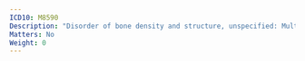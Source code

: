 ```yaml
---
ICD10: M8590
Description: "Disorder of bone density and structure, unspecified: Multiple sites"
Matters: No
Weight: 0
---
```

